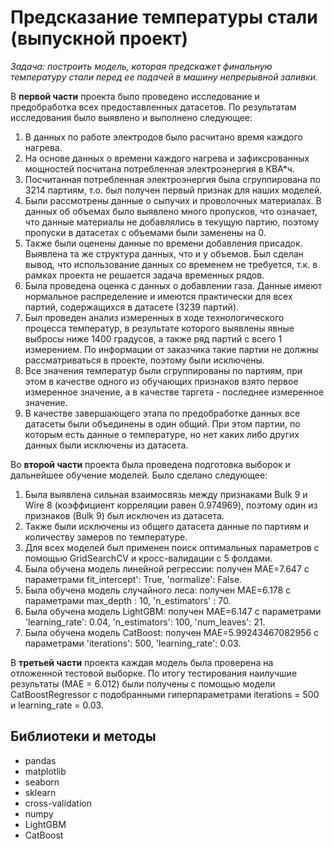 # Предсказание температуры стали (выпускной проект)

*Задача: построить модель, которая предскажет финальную температуру стали перед ее подачей в машину непрерывной заливки.*

В **первой части** проекта было проведено исследование и предобработка всех предоставленных датасетов.
По результатам исследования было выявлено и выполнено следующее:
1. В данных по работе электродов было расчитано время каждого нагрева.
2. На основе данных о времени каждого нагрева и зафиксрованных мощностей посчитана потребленная электроэнергия в КВА*ч.
3. Посчитанная потребленная электроэнергия была сгруппирована по 3214 партиям, т.о. был получен первый признак для наших моделей.
4. Были рассмотрены данные о сыпучих и проволочных материалах. В данных об объемах было выявлено много пропусков, что означает, что данные материалы не добавлялись в текущую партию, поэтому пропуски в датасетах с объемами были заменены на 0.
5. Также были оценены данные по времени добавления присадок. Выявлена та же структура данных, что и у объемов. Был сделан вывод, что использование данных со временем не требуется, т.к. в рамках проекта не решается задача временных рядов.
6. Была проведена оценка с данных о добавлении газа. Данные имеют нормальное распределение и имеются практически для всех партий, содержащихся в датасете (3239 партий).
7. Был проведен анализ измеренных в ходе технологического процесса температур, в результате которого выявлены явные выбросы ниже 1400 градусов, а также ряд партий с всего 1 измерением. По информации от заказчика такие партии не должны рассматриваться в проекте, поэтому были исключены.
8. Все значения температур были сгруппированы по партиям, при этом в качестве одного из обучающих признаков взято первое измеренное значение, а в качестве таргета - последнее измеренное значение.
9. В качестве завершающего этапа по предобработке данных все датасеты были объединены в один общий. При этом партии, по которым есть данные о температуре, но нет каких либо других данных были исключены из датасета.

Во **второй части** проекта была проведена подготовка выборок и дальнейшее обучение моделей. Было сделано следующее:
1. Была выявлена сильная взаимосвязь между признаками Bulk 9 и Wire 8 (коэффициент корреляции равен 0.974969), поэтому один из признаков (Bulk 9) был исключен из датасета.
2. Также были исключены из общего датасета данные по партиям и количеству замеров по температуре.
3. Для всех моделей был применен поиск оптимальных параметров с помощью GridSearchCV и кросс-валидации с 5 фолдами.
4. Была обучена модель линейной регрессии: получен MAE=7.647 с параметрами fit_intercept': True, 'normalize': False.
5. Была обучена модель случайного леса: получен MAE=6.178 с параметрами max_depth : 10, 'n_estimators' : 70.
6. Была обучена модель LightGBM: получен MAE=6.147 с параметрами 'learning_rate': 0.04, 'n_estimators': 100, 'num_leaves': 21.
7. Была обучена модель CatBoost: получен МАЕ=5.99243467082956 с параметрами 'iterations': 500, 'learning_rate': 0.03.

В **третьей части** проекта каждая модель была проверена на отложенной тестовой выборке. По итогу тестирования наилучшие результаты (МАЕ = 6.012) были получены с помощью модели CatBoostRegressor с подобранными гиперпараметрами iterations = 500 и learning_rate = 0.03.

## Библиотеки и методы
* pandas
* matplotlib
* seaborn
* sklearn
* cross-validation
* numpy
* LightGBM
* CatBoost
